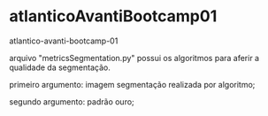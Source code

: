 # atlanticoAvantiBootcamp01
atlantico-avanti-bootcamp-01

arquivo "metricsSegmentation.py" possui os algoritmos para aferir a qualidade da segmentação.

primeiro argumento: imagem segmentação realizada por algoritmo;

segundo argumento: padrão ouro;
